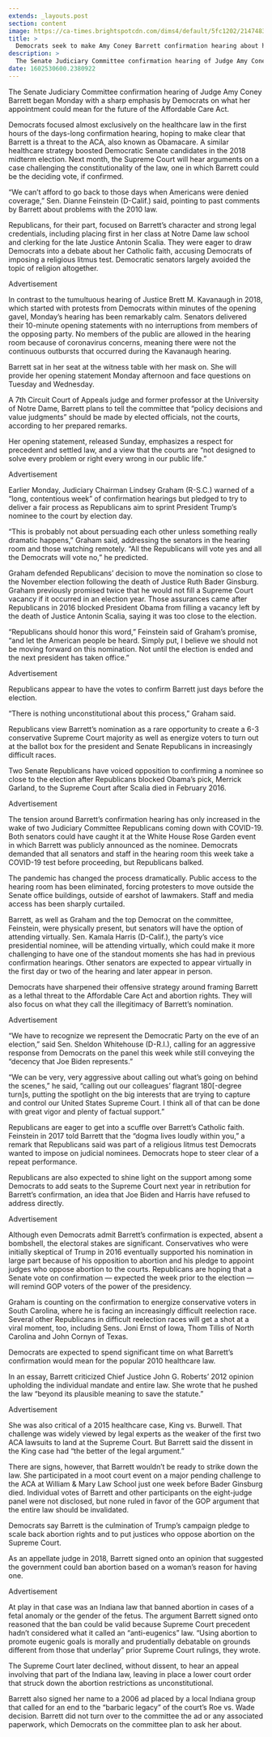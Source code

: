 ```yaml
--- 
extends: _layouts.post 
section: content 
image: https://ca-times.brightspotcdn.com/dims4/default/5fc1202/2147483647/strip/true/crop/5537x2907+0+392/resize/1200x630!/quality/90/?url=https%3A%2F%2Fcalifornia-times-brightspot.s3.amazonaws.com%2Fc3%2F7c%2F5dc5d48e40d0ae0c64703da7e01d%2Fap20286493113615.jpg 
title: > 
  Democrats seek to make Amy Coney Barrett confirmation hearing about healthcare 
description: > 
  The Senate Judiciary Committee confirmation hearing of Judge Amy Coney Barrett began Monday with a sharp emphasis by Democrats on what her appointment could mean for the future of the Affordable Care Act.Democrats focused almost exclusively on the healthcare law in the first hours of the days-long confirmation hearing, hoping to make clear that Barrett is a threat to the ACA, also known as Obamacare.Graham previously promised twice that he would not fill a Supreme Court vacancy if it occurred in an election year.AdvertisementThe tension around Barrett’s confirmation hearing has only increased in the wake of two Judiciary Committee Republicans coming down with COVID-19.That challenge was widely viewed by legal experts as the weaker of the first two ACA lawsuits to land at the Supreme Court. 
date: 1602530600.2380922 
--- 
```

The Senate Judiciary Committee confirmation hearing of Judge Amy Coney Barrett began Monday with a sharp emphasis by Democrats on what her appointment could mean for the future of the Affordable Care Act.

Democrats focused almost exclusively on the healthcare law in the first hours of the days-long confirmation hearing, hoping to make clear that Barrett is a threat to the ACA, also known as Obamacare. A similar healthcare strategy boosted Democratic Senate candidates in the 2018 midterm election. Next month, the Supreme Court will hear arguments on a case challenging the constitutionality of the law, one in which Barrett could be the deciding vote, if confirmed.

“We can’t afford to go back to those days when Americans were denied coverage,” Sen. Dianne Feinstein (D-Calif.) said, pointing to past comments by Barrett about problems with the 2010 law.

Republicans, for their part, focused on Barrett’s character and strong legal credentials, including placing first in her class at Notre Dame law school and clerking for the late Justice Antonin Scalia. They were eager to draw Democrats into a debate about her Catholic faith, accusing Democrats of imposing a religious litmus test. Democratic senators largely avoided the topic of religion altogether.

Advertisement

In contrast to the tumultuous hearing of Justice Brett M. Kavanaugh in 2018, which started with protests from Democrats within minutes of the opening gavel, Monday’s hearing has been remarkably calm. Senators delivered their 10-minute opening statements with no interruptions from members of the opposing party. No members of the public are allowed in the hearing room because of coronavirus concerns, meaning there were not the continuous outbursts that occurred during the Kavanaugh hearing.

Barrett sat in her seat at the witness table with her mask on. She will provide her opening statement Monday afternoon and face questions on Tuesday and Wednesday.

A 7th Circuit Court of Appeals judge and former professor at the University of Notre Dame, Barrett plans to tell the committee that “policy decisions and value judgments” should be made by elected officials, not the courts, according to her prepared remarks.

Her opening statement, released Sunday, emphasizes a respect for precedent and settled law, and a view that the courts are “not designed to solve every problem or right every wrong in our public life.”

Advertisement

Earlier Monday, Judiciary Chairman Lindsey Graham (R-S.C.) warned of a “long, contentious week” of confirmation hearings but pledged to try to deliver a fair process as Republicans aim to sprint President Trump’s nominee to the court by election day.

“This is probably not about persuading each other unless something really dramatic happens,” Graham said, addressing the senators in the hearing room and those watching remotely. “All the Republicans will vote yes and all the Democrats will vote no,” he predicted.

Graham defended Republicans’ decision to move the nomination so close to the November election following the death of Justice Ruth Bader Ginsburg. Graham previously promised twice that he would not fill a Supreme Court vacancy if it occurred in an election year. Those assurances came after Republicans in 2016 blocked President Obama from filling a vacancy left by the death of Justice Antonin Scalia, saying it was too close to the election.

“Republicans should honor this word,” Feinstein said of Graham’s promise, “and let the American people be heard. Simply put, I believe we should not be moving forward on this nomination. Not until the election is ended and the next president has taken office.”

Advertisement

Republicans appear to have the votes to confirm Barrett just days before the election.

“There is nothing unconstitutional about this process,” Graham said.

Republicans view Barrett’s nomination as a rare opportunity to create a 6-3 conservative Supreme Court majority as well as energize voters to turn out at the ballot box for the president and Senate Republicans in increasingly difficult races.

Two Senate Republicans have voiced opposition to confirming a nominee so close to the election after Republicans blocked Obama’s pick, Merrick Garland, to the Supreme Court after Scalia died in February 2016.

Advertisement

The tension around Barrett’s confirmation hearing has only increased in the wake of two Judiciary Committee Republicans coming down with COVID-19. Both senators could have caught it at the White House Rose Garden event in which Barrett was publicly announced as the nominee. Democrats demanded that all senators and staff in the hearing room this week take a COVID-19 test before proceeding, but Republicans balked.

The pandemic has changed the process dramatically. Public access to the hearing room has been eliminated, forcing protesters to move outside the Senate office buildings, outside of earshot of lawmakers. Staff and media access has been sharply curtailed.

Barrett, as well as Graham and the top Democrat on the committee, Feinstein, were physically present, but senators will have the option of attending virtually. Sen. Kamala Harris (D-Calif.), the party’s vice presidential nominee, will be attending virtually, which could make it more challenging to have one of the standout moments she has had in previous confirmation hearings. Other senators are expected to appear virtually in the first day or two of the hearing and later appear in person.

Democrats have sharpened their offensive strategy around framing Barrett as a lethal threat to the Affordable Care Act and abortion rights. They will also focus on what they call the illegitimacy of Barrett’s nomination.

Advertisement

“We have to recognize we represent the Democratic Party on the eve of an election,” said Sen. Sheldon Whitehouse (D-R.I.), calling for an aggressive response from Democrats on the panel this week while still conveying the “decency that Joe Biden represents.”

“We can be very, very aggressive about calling out what’s going on behind the scenes,” he said, “calling out our colleagues’ flagrant 180[-degree turn]s, putting the spotlight on the big interests that are trying to capture and control our United States Supreme Court. I think all of that can be done with great vigor and plenty of factual support.”

Republicans are eager to get into a scuffle over Barrett’s Catholic faith. Feinstein in 2017 told Barrett that the “dogma lives loudly within you,” a remark that Republicans said was part of a religious litmus test Democrats wanted to impose on judicial nominees. Democrats hope to steer clear of a repeat performance.

Republicans are also expected to shine light on the support among some Democrats to add seats to the Supreme Court next year in retribution for Barrett’s confirmation, an idea that Joe Biden and Harris have refused to address directly.

Advertisement

Although even Democrats admit Barrett’s confirmation is expected, absent a bombshell, the electoral stakes are significant. Conservatives who were initially skeptical of Trump in 2016 eventually supported his nomination in large part because of his opposition to abortion and his pledge to appoint judges who oppose abortion to the courts. Republicans are hoping that a Senate vote on confirmation — expected the week prior to the election — will remind GOP voters of the power of the presidency.

Graham is counting on the confirmation to energize conservative voters in South Carolina, where he is facing an increasingly difficult reelection race. Several other Republicans in difficult reelection races will get a shot at a viral moment, too, including Sens. Joni Ernst of Iowa, Thom Tillis of North Carolina and John Cornyn of Texas.

Democrats are expected to spend significant time on what Barrett’s confirmation would mean for the popular 2010 healthcare law.

In an essay, Barrett criticized Chief Justice John G. Roberts’ 2012 opinion upholding the individual mandate and entire law. She wrote that he pushed the law “beyond its plausible meaning to save the statute.”

Advertisement

She was also critical of a 2015 healthcare case, King vs. Burwell. That challenge was widely viewed by legal experts as the weaker of the first two ACA lawsuits to land at the Supreme Court. But Barrett said the dissent in the King case had “the better of the legal argument.”

There are signs, however, that Barrett wouldn’t be ready to strike down the law. She participated in a moot court event on a major pending challenge to the ACA at William & Mary Law School just one week before Bader Ginsburg died. Individual votes of Barrett and other participants on the eight-judge panel were not disclosed, but none ruled in favor of the GOP argument that the entire law should be invalidated.

Democrats say Barrett is the culmination of Trump’s campaign pledge to scale back abortion rights and to put justices who oppose abortion on the Supreme Court.

As an appellate judge in 2018, Barrett signed onto an opinion that suggested the government could ban abortion based on a woman’s reason for having one.

Advertisement

At play in that case was an Indiana law that banned abortion in cases of a fetal anomaly or the gender of the fetus. The argument Barrett signed onto reasoned that the ban could be valid because Supreme Court precedent hadn’t considered what it called an “anti-eugenics” law. “Using abortion to promote eugenic goals is morally and prudentially debatable on grounds different from those that underlay” prior Supreme Court rulings, they wrote.

The Supreme Court later declined, without dissent, to hear an appeal involving that part of the Indiana law, leaving in place a lower court order that struck down the abortion restrictions as unconstitutional.

Barrett also signed her name to a 2006 ad placed by a local Indiana group that called for an end to the “barbaric legacy” of the court’s Roe vs. Wade decision. Barrett did not turn over to the committee the ad or any associated paperwork, which Democrats on the committee plan to ask her about.